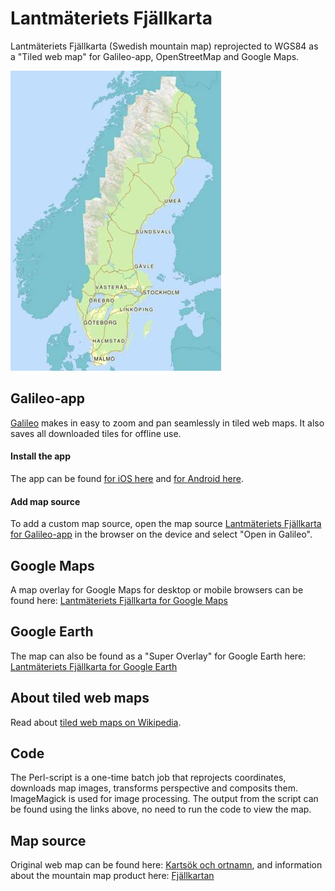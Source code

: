 # Lantmäteriets Fjällkarta
Lantmäteriets Fjällkarta (Swedish mountain map) reprojected to WGS84 as a "Tiled web map" for Galileo-app, OpenStreetMap and Google Maps.

![Lantmäteriets Fjällkarta](https://raw.githubusercontent.com/johanberonius/Lantmateriets-Fjallkarta/master/fjallkartan.jpg)

## Galileo-app
[Galileo](https://galileo-app.com/) makes in easy to zoom and pan seamlessly in tiled web maps. It also saves all downloaded tiles for offline use.

#### Install the app
The app can be found [for iOS here](https://itunes.apple.com/us/app/galileo-offline-maps-osm-based/id321745474)
and [for Android here](https://play.google.com/store/apps/details?id=com.bodunov.galileo).

#### Add map source
To add a custom map source, open the map source [Lantmäteriets Fjällkarta for Galileo-app](https://db.tt/vikFZZaW) in the browser on the device and select "Open in Galileo".

## Google Maps
A map overlay for Google Maps for desktop or mobile browsers can be found here: [Lantmäteriets Fjällkarta for Google Maps](https://db.tt/1tYS2RGQ)

## Google Earth
The map can also be found as a "Super Overlay" for Google Earth here: [Lantmäteriets Fjällkarta for Google Earth](https://johanberonius.github.io/Lantmateriets-Fjallkarta/Google-Earth/index.kml)

## About tiled web maps
Read about [tiled web maps on Wikipedia](https://en.wikipedia.org/wiki/Tiled_web_map).

## Code
The Perl-script is a one-time batch job that reprojects coordinates, downloads map images, transforms perspective and composits them.
ImageMagick is used for image processing. The output from the script can be found using the links above, no need to run the code to view the map.

## Map source
Original web map can be found here: [Kartsök och ortnamn](https://kso.etjanster.lantmateriet.se/),
and information about the mountain map product here: [Fjällkartan](http://www.lantmateriet.se/sv/Kartor-och-geografisk-information/Kartor/Fjallkartan/)
